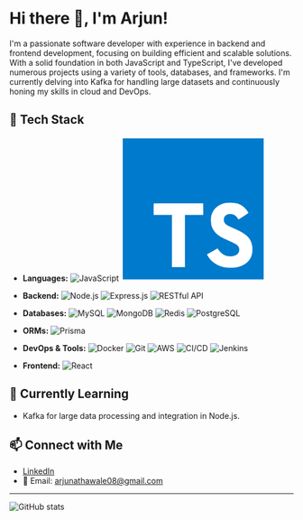 # Hi there 👋, I'm Arjun!

I'm a passionate software developer with experience in backend and frontend development, focusing on building efficient and scalable solutions. With a solid foundation in both JavaScript and TypeScript, I've developed numerous projects using a variety of tools, databases, and frameworks. I'm currently delving into Kafka for handling large datasets and continuously honing my skills in cloud and DevOps.

## 🔧 Tech Stack
- **Languages:**
  ![JavaScript](https://img.shields.io/badge/JavaScript-F7DF1E?style=for-the-badge&logo=javascript&logoColor=black&labelColor=white&color=f7df1e)
  ![TypeScript](https://github.com/devicons/devicon/blob/v2.16.0/icons/typescript/typescript-original.svg)

- **Backend:**
  ![Node.js](https://img.shields.io/badge/Node.js-339933?style=for-the-badge&logo=nodedotjs&logoColor=white&labelColor=black)
  ![Express.js](https://img.shields.io/badge/Express.js-000000?style=for-the-badge&logo=express&logoColor=white&labelColor=black)
  ![RESTful API](https://img.shields.io/badge/RESTful%20API-005571?style=for-the-badge&logo=api&logoColor=white&labelColor=black)

- **Databases:**
  ![MySQL](https://img.shields.io/badge/MySQL-4479A1?style=for-the-badge&logo=mysql&logoColor=white&labelColor=black)
  ![MongoDB](https://img.shields.io/badge/MongoDB-4EA94B?style=for-the-badge&logo=mongodb&logoColor=white&labelColor=black)
  ![Redis](https://img.shields.io/badge/Redis-DC382D?style=for-the-badge&logo=redis&logoColor=white&labelColor=black)
  ![PostgreSQL](https://img.shields.io/badge/PostgreSQL-336791?style=for-the-badge&logo=postgresql&logoColor=white&labelColor=black)

- **ORMs:**
  ![Prisma](https://img.shields.io/badge/Prisma-2D3748?style=for-the-badge&logo=prisma&logoColor=white&labelColor=black)

- **DevOps & Tools:**
  ![Docker](https://img.shields.io/badge/Docker-2496ED?style=for-the-badge&logo=docker&logoColor=white&labelColor=black)
  ![Git](https://img.shields.io/badge/Git-F05032?style=for-the-badge&logo=git&logoColor=white&labelColor=black)
  ![AWS](https://img.shields.io/badge/AWS-232F3E?style=for-the-badge&logo=amazon-aws&logoColor=white&labelColor=black)
  ![CI/CD](https://img.shields.io/badge/CI%2FCD-3DDC84?style=for-the-badge&logo=githubactions&logoColor=white&labelColor=black)
  ![Jenkins](https://img.shields.io/badge/Jenkins-D24939?style=for-the-badge&logo=jenkins&logoColor=white&labelColor=black)

- **Frontend:**
  ![React](https://img.shields.io/badge/React-61DAFB?style=for-the-badge&logo=react&logoColor=black&labelColor=white&color=61dafb)

## 🌱 Currently Learning
- Kafka for large data processing and integration in Node.js.

## 📫 Connect with Me
- [LinkedIn](http://www.linkedin.com/in/arjun-athawale-6b808a1a9)
- 📧 Email: arjunathawale08@gmail.com

---

![GitHub stats](https://github-readme-stats.vercel.app/api?username=arjunathawale&show_icons=true&theme=radical)
